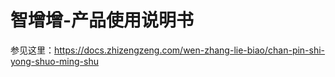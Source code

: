 # 智增增-产品使用说明书

参见这里：https://docs.zhizengzeng.com/wen-zhang-lie-biao/chan-pin-shi-yong-shuo-ming-shu
